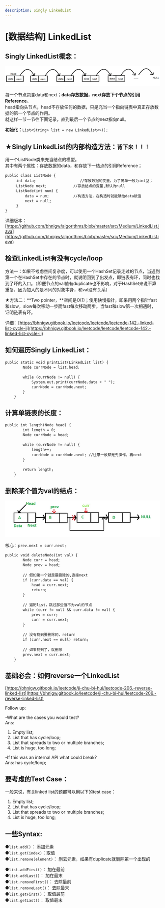 ```yaml
---
description: Singly LinkedList
---
```


# \[数据结构\] LinkedList

## Singly LinkedList概念：

![](../.gitbook/assets/screen-shot-2021-05-13-at-9.59.13-pm.png)


  
每一个节点包含data和next；**data存放数据，next存放下个节点的引用Reference**。  
head指向头节点，head不存放任何的数据，只是充当一个指向链表中真正存放数据的第一个节点的作用。  
就这样一节一节往下面记录，直到最后一个节点的next指向null。

**初始化：**`List<String> list = new LinkedList<>();`



## ★Singly LinkedList的内部构造方法：`背下来！！！`

用一个ListNode类来充当结点的模型。  
其中有两个属性：存放数据的data，和存放下一结点的引用Reference；

```text
public class ListNode {         
     int data;                    //存放数据的变量，为了简单一般为int型；
     ListNode next;            //存放结点的变量,默认为null
     ListNode(int num) {       
         data = num;           //构造方法，在构造时就能够给data赋值
         next = null;
     }   
}

```

详细版本：[https://github.com/bhnigw/algorithms/blob/master/src/Medium/LinkedList.java](https://github.com/bhnigw/algorithms/blob/master/src/Medium/LinkedList.java)



## 检查LinkedList有没有cycle/loop

方法一：如果不考虑空间复杂度，可以使用一个HashSet记录走过的节点，当遇到第一个在HashSet中存在的节点时，就说明回到了出发点，即链表有环，同时也找到了环的入口。（即便节点的val值有duplicate也不影响，对于HashSet来说不算重复，因为加入的是不同的对象本身，和val没有关系）

★方法二：**Two pointer，**空间是O\(1\)；使用快慢指针，即采用两个指针fast和slow，slow每次移动一步而fast每次移动两步。当fast和slow第一次相遇时，证明链表有环。

详细：[https://bhnigw.gitbook.io/leetcode/leetcode/leetcode-142.-linked-list-cycle-ii](https://bhnigw.gitbook.io/leetcode/leetcode/leetcode-142.-linked-list-cycle-ii)



## 如何遍历Singly LinkedList：

```text
public static void printList(LinkedList list) {
		Node currNode = list.head;

		while (currNode != null) {
			System.out.print(currNode.data + " ");
			currNode = currNode.next;
		}
	}
```



## 计算单链表的长度：

```text
public int length(Node head) {
		int length = 0;
		Node currNode = head;
		
		while (currNode != null) {
			length++;
			currNode = currNode.next; //注意一般都是先操作，再next
		}
		
		return length;
	}
```



## 删除某个值为val的结点：

![](../.gitbook/assets/1621310834193.jpg)

核心：`prev.next = curr.next;`

```text
public void deleteNode(int val) {
		Node curr = head;
		Node prev = head;

		// 假如第一个就是要删除的,直接next
		if (curr.data == val) {
			head = curr.next;
			return;
		}

		// 遍历list，跳过那些值不为val的节点
		while (curr != null && curr.data != val) {
			prev = curr;
			curr = curr.next;
		}
		
		// 没有找到要删除的，return
		if (curr.next == null) return;

		// 如果找到了，就删除
		prev.next = curr.next;
	}
```

## 基础必会：如何reverse一个LinkedList

[https://bhnigw.gitbook.io/leetcode/ji-chu-bi-hui/leetcode-206.-reverse-linked-list](https://bhnigw.gitbook.io/leetcode/ji-chu-bi-hui/leetcode-206.-reverse-linked-list)

Follow up: 

-What are the cases you would test?   
Ans:   
1. Empty list;  
2. List that has cycle/loop;  
3. List that spreads to two or multiple branches;  
4. List is huge, too long;  


-If this was an internal API what could break?  
Ans: has cycle/loop;



## 要考虑的Test Case：

一般来说，有关linked list的题都可以用以下的test case：

1. Empty list;
2. List that has cycle/loop;
3. List that spreads to two or multiple branches;
4. List is huge, too long;





## **一些Syntax:**

●`list.add()`： 添加元素  
●`list.get(index)`：取值  
●`list.remove(element)`： 删去元素，如果有duplicate就删除第一个出现的

●`list.addFirst()`： 加在最前  
●`list.addLast()`： 加在最末  
●`list.removeFirst()`： 去除最前  
●`list.removeLast()`： 去除最末  
●`list.getFirst()`： 取值最前  
●`list.getLast()`： 取值最末

